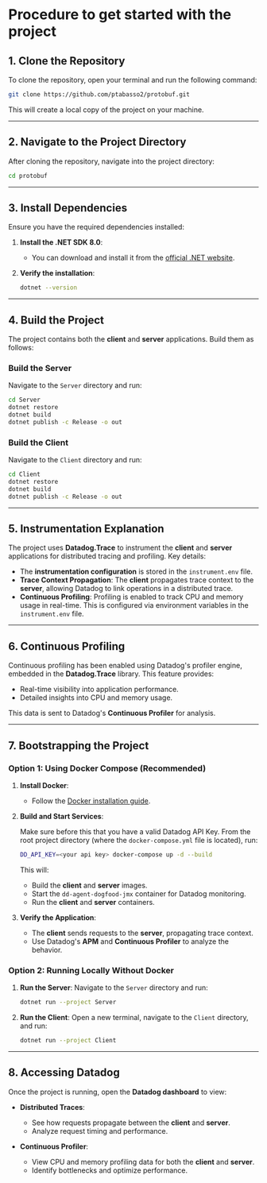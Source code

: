 
# Procedure to get started with the project

## 1. Clone the Repository
To clone the repository, open your terminal and run the following command:

```bash
git clone https://github.com/ptabasso2/protobuf.git
```

This will create a local copy of the project on your machine.

---

## 2. Navigate to the Project Directory
After cloning the repository, navigate into the project directory:

```bash
cd protobuf
```

---

## 3. Install Dependencies
Ensure you have the required dependencies installed:

1. **Install the .NET SDK 8.0**:
   - You can download and install it from the [official .NET website](https://dotnet.microsoft.com/download/dotnet).

2. **Verify the installation**:
   ```bash
   dotnet --version
   ```

---

## 4. Build the Project
The project contains both the **client** and **server** applications. Build them as follows:

### Build the Server
Navigate to the `Server` directory and run:
```bash
cd Server
dotnet restore
dotnet build
dotnet publish -c Release -o out
```

### Build the Client
Navigate to the `Client` directory and run:
```bash
cd Client
dotnet restore
dotnet build
dotnet publish -c Release -o out
```

---

## 5. Instrumentation Explanation
The project uses **Datadog.Trace** to instrument the **client** and **server** applications for distributed tracing and profiling. Key details:

- The **instrumentation configuration** is stored in the `instrument.env` file.
- **Trace Context Propagation**: The **client** propagates trace context to the **server**, allowing Datadog to link operations in a distributed trace.
- **Continuous Profiling**: Profiling is enabled to track CPU and memory usage in real-time. This is configured via environment variables in the `instrument.env` file.

---

## 6. Continuous Profiling
Continuous profiling has been enabled using Datadog's profiler engine, embedded in the **Datadog.Trace** library. This feature provides:

- Real-time visibility into application performance.
- Detailed insights into CPU and memory usage.

This data is sent to Datadog's **Continuous Profiler** for analysis.

---

## 7. Bootstrapping the Project

### Option 1: Using Docker Compose (Recommended)
1. **Install Docker**:
   - Follow the [Docker installation guide](https://docs.docker.com/get-docker/).

2. **Build and Start Services**:
   
   Make sure before this that you have a valid Datadog API Key. 
   From the root project directory (where the `docker-compose.yml` file is located), run:
   ```bash
   DD_API_KEY=<your api key> docker-compose up -d --build
   ```

   This will:
   - Build the **client** and **server** images.
   - Start the `dd-agent-dogfood-jmx` container for Datadog monitoring.
   - Run the **client** and **server** containers.

3. **Verify the Application**:
   - The **client** sends requests to the **server**, propagating trace context.
   - Use Datadog's **APM** and **Continuous Profiler** to analyze the behavior.

### Option 2: Running Locally Without Docker
1. **Run the Server**:
   Navigate to the `Server` directory and run:
   ```bash
   dotnet run --project Server
   ```

2. **Run the Client**:
   Open a new terminal, navigate to the `Client` directory, and run:
   ```bash
   dotnet run --project Client
   ```

---

## 8. Accessing Datadog
Once the project is running, open the **Datadog dashboard** to view:

- **Distributed Traces**:
  - See how requests propagate between the **client** and **server**.
  - Analyze request timing and performance.

- **Continuous Profiler**:
  - View CPU and memory profiling data for both the **client** and **server**.
  - Identify bottlenecks and optimize performance.
